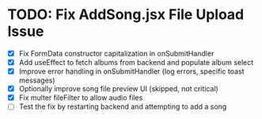 # TODO: Fix AddSong.jsx File Upload Issue

- [x] Fix FormData constructor capitalization in onSubmitHandler
- [x] Add useEffect to fetch albums from backend and populate album select
- [x] Improve error handling in onSubmitHandler (log errors, specific toast messages)
- [x] Optionally improve song file preview UI (skipped, not critical)
- [x] Fix multer fileFilter to allow audio files
- [ ] Test the fix by restarting backend and attempting to add a song
